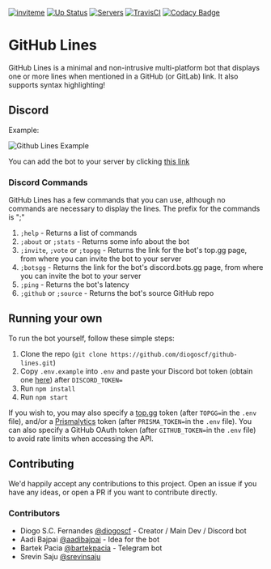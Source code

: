 [![inviteme](https://img.shields.io/static/v1?style=flat&logo=discord&logoColor=FFF&label=&message=invite%20me&color=7289DA)](https://top.gg/bot/708282735227174922)
[![Up Status](https://top.gg/api/widget/status/708282735227174922.svg)](https://top.gg/bot/708282735227174922)
[![Servers](https://top.gg/api/widget/servers/708282735227174922.svg)](https://top.gg/bot/708282735227174922)
[![TravisCI](https://app.travis-ci.com/diogoscf/github-lines.svg?branch=master)](https://app.travis-ci.com/diogoscf/github-lines)
[![Codacy Badge](https://api.codacy.com/project/badge/Grade/baf4e71f649147189e973c38fd5cd425)](https://app.codacy.com/manual/diogoscf/github-lines?utm_source=github.com&utm_medium=referral&utm_content=diogoscf/github-lines&utm_campaign=Badge_Grade_Dashboard)

# GitHub Lines

GitHub Lines is a minimal and non-intrusive multi-platform bot that displays one or more lines when mentioned in a GitHub (or GitLab) link.
It also supports syntax highlighting!

## Discord

Example:

![Github Lines Example](https://github.com/diogoscf/github-lines/raw/master/assets/github-lines-example.PNG)

You can add the bot to your server by clicking [this link](https://discord.com/api/oauth2/authorize?client_id=708282735227174922&permissions=274877933632&scope=bot%20applications.commands)

### Discord Commands

GitHub Lines has a few commands that you can use, although no commands are necessary to display the lines. The prefix for the commands is ";"

 1. `;help` - Returns a list of commands
 2. `;about` or `;stats` - Returns some info about the bot
 3. `;invite`, `;vote` or `;topgg` - Returns the link for the bot's top.gg page, from where you can invite the bot to your server
 4. `;botsgg` - Returns the link for the bot's discord.bots.gg page, from where you can invite the bot to your server
 5. `;ping` - Returns the bot's latency
 6. `;github` or `;source` - Returns the bot's source GitHub repo

## Running your own

To run the bot yourself, follow these simple steps:

 1. Clone the repo (`git clone https://github.com/diogoscf/github-lines.git`)
 2. Copy `.env.example` into `.env` and paste your Discord bot token (obtain one [here](https://discord.com/developers/applications/)) after `DISCORD_TOKEN=`
 3. Run `npm install`
 4. Run `npm start`

If you wish to, you may also specify a [top.gg](https://top.gg/) token (after `TOPGG=`in the `.env` file), and/or a [Prismalytics](https://prismalytics.herokuapp.com) token (after `PRISMA_TOKEN=`in the `.env` file). You can also specify a GitHub OAuth token (after `GITHUB_TOKEN=`in the `.env` file) to avoid rate limits when accessing the API.

## Contributing

We'd happily accept any contributions to this project. Open an issue if you have any ideas, or open a PR if you want to contribute directly.
### Contributors

- Diogo S.C. Fernandes [@diogoscf](https://github.com/diogoscf/) - Creator / Main Dev / Discord bot
- Aadi Bajpai [@aadibajpai](https://github.com/aadibajpai/) - Idea for the bot
- Bartek Pacia [@bartekpacia](https://github.com/bartekpacia) - Telegram bot
- Srevin Saju [@srevinsaju](https://github.com/srevinsaju)
